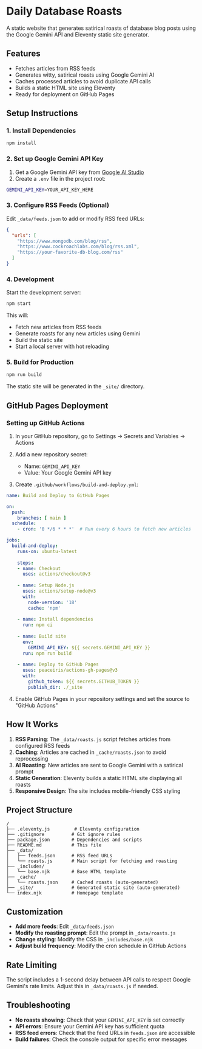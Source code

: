 # Daily Database Roasts

A static website that generates satirical roasts of database blog posts using the Google Gemini API and Eleventy static site generator.

## Features

- Fetches articles from RSS feeds
- Generates witty, satirical roasts using Google Gemini AI
- Caches processed articles to avoid duplicate API calls
- Builds a static HTML site using Eleventy
- Ready for deployment on GitHub Pages

## Setup Instructions

### 1. Install Dependencies

```bash
npm install
```

### 2. Set up Google Gemini API Key

1. Get a Google Gemini API key from [Google AI Studio](https://makersuite.google.com/app/apikey)
2. Create a `.env` file in the project root:

```bash
GEMINI_API_KEY=YOUR_API_KEY_HERE
```

### 3. Configure RSS Feeds (Optional)

Edit `_data/feeds.json` to add or modify RSS feed URLs:

```json
{
  "urls": [
    "https://www.mongodb.com/blog/rss",
    "https://www.cockroachlabs.com/blog/rss.xml",
    "https://your-favorite-db-blog.com/rss"
  ]
}
```

### 4. Development

Start the development server:

```bash
npm start
```

This will:
- Fetch new articles from RSS feeds
- Generate roasts for any new articles using Gemini
- Build the static site
- Start a local server with hot reloading

### 5. Build for Production

```bash
npm run build
```

The static site will be generated in the `_site/` directory.

## GitHub Pages Deployment

### Setting up GitHub Actions

1. In your GitHub repository, go to Settings → Secrets and Variables → Actions
2. Add a new repository secret:
   - Name: `GEMINI_API_KEY`
   - Value: Your Google Gemini API key

3. Create `.github/workflows/build-and-deploy.yml`:

```yaml
name: Build and Deploy to GitHub Pages

on:
  push:
    branches: [ main ]
  schedule:
    - cron: '0 */6 * * *'  # Run every 6 hours to fetch new articles

jobs:
  build-and-deploy:
    runs-on: ubuntu-latest
    
    steps:
    - name: Checkout
      uses: actions/checkout@v3
      
    - name: Setup Node.js
      uses: actions/setup-node@v3
      with:
        node-version: '18'
        cache: 'npm'
        
    - name: Install dependencies
      run: npm ci
      
    - name: Build site
      env:
        GEMINI_API_KEY: ${{ secrets.GEMINI_API_KEY }}
      run: npm run build
      
    - name: Deploy to GitHub Pages
      uses: peaceiris/actions-gh-pages@v3
      with:
        github_token: ${{ secrets.GITHUB_TOKEN }}
        publish_dir: ./_site
```

4. Enable GitHub Pages in your repository settings and set the source to "GitHub Actions"

## How It Works

1. **RSS Parsing**: The `_data/roasts.js` script fetches articles from configured RSS feeds
2. **Caching**: Articles are cached in `_cache/roasts.json` to avoid reprocessing
3. **AI Roasting**: New articles are sent to Google Gemini with a satirical prompt
4. **Static Generation**: Eleventy builds a static HTML site displaying all roasts
5. **Responsive Design**: The site includes mobile-friendly CSS styling

## Project Structure

```
/
├── .eleventy.js         # Eleventy configuration
├── .gitignore          # Git ignore rules
├── package.json        # Dependencies and scripts
├── README.md           # This file
├── _data/
│   ├── feeds.json      # RSS feed URLs
│   └── roasts.js       # Main script for fetching and roasting
├── _includes/
│   └── base.njk        # Base HTML template
├── _cache/
│   └── roasts.json     # Cached roasts (auto-generated)
├── _site/              # Generated static site (auto-generated)
└── index.njk           # Homepage template
```

## Customization

- **Add more feeds**: Edit `_data/feeds.json`
- **Modify the roasting prompt**: Edit the prompt in `_data/roasts.js`
- **Change styling**: Modify the CSS in `_includes/base.njk`
- **Adjust build frequency**: Modify the cron schedule in GitHub Actions

## Rate Limiting

The script includes a 1-second delay between API calls to respect Google Gemini's rate limits. Adjust this in `_data/roasts.js` if needed.

## Troubleshooting

- **No roasts showing**: Check that your `GEMINI_API_KEY` is set correctly
- **API errors**: Ensure your Gemini API key has sufficient quota
- **RSS feed errors**: Check that the feed URLs in `feeds.json` are accessible
- **Build failures**: Check the console output for specific error messages